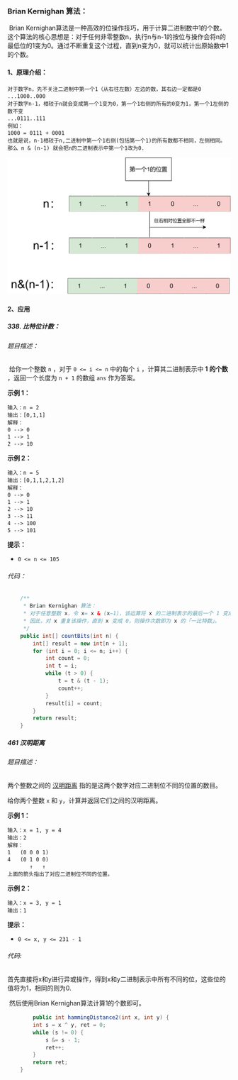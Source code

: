 ### Brian Kernighan 算法：

​	Brian Kernighan算法是一种高效的位操作技巧，用于计算二进制数中1的个数。这个算法的核心思想是：对于任何非零整数n，执行n与n-1的按位与操作会将n的最低位的1变为0。通过不断重复这个过程，直到n变为0，就可以统计出原始数中1的个数。

#### 1、原理介绍：

~~~
对于数字n，先不关注二进制中第一个1（从右往左数）左边的数，其右边一定都是0
...1000..000
对于数字n-1，相较于n就会变成第一个1变为0，第一个1右侧的所有的0变为1，第一个1左侧的数不变
...0111..111
例如：
1000 = 0111 + 0001
也就是说，n-1相较于n,二进制中第一个1右侧(包括第一个1)的所有数都不相同，左侧相同。
那么 n & (n-1) 就会把n的二进制表示中第一个1改为0.
~~~

![BrianKernighan算法](images/BrianKernighan算法(计算二进制中1的个数)/BrianKernighan算法.svg)

#### 2、应用

##### 338. 比特位计数：

###### 题目描述：

​	给你一个整数 `n` ，对于 `0 <= i <= n` 中的每个 `i` ，计算其二进制表示中 **1 的个数** ，返回一个长度为 `n + 1` 的数组 `ans` 作为答案。

**示例 1：**

```
输入：n = 2
输出：[0,1,1]
解释：
0 --> 0
1 --> 1
2 --> 10
```

**示例 2：**

```
输入：n = 5
输出：[0,1,1,2,1,2]
解释：
0 --> 0
1 --> 1
2 --> 10
3 --> 11
4 --> 100
5 --> 101
```

**提示：**

- `0 <= n <= 105`

###### 代码：

~~~ java
    /**
     * Brian Kernighan 算法：
     * 对于任意整数 x，令 x= x & (x−1)，该运算将 x 的二进制表示的最后一个 1 变成 0。
     * 因此，对 x 重复该操作，直到 x 变成 0，则操作次数即为 x 的「一比特数」。
     */
    public int[] countBits(int n) {
        int[] result = new int[n + 1];
        for (int i = 0; i <= n; i++) {
            int count = 0;
            int t = i;
            while (t > 0) {
                t = t & (t - 1);
                count++;
            }
            result[i] = count;
        }
        return result;
    }
~~~

##### 461 汉明距离

###### 题目描述：

两个整数之间的 [汉明距离](https://baike.baidu.com/item/汉明距离) 指的是这两个数字对应二进制位不同的位置的数目。

给你两个整数 `x` 和 `y`，计算并返回它们之间的汉明距离。

**示例 1：**

```
输入：x = 1, y = 4
输出：2
解释：
1   (0 0 0 1)
4   (0 1 0 0)
       ↑   ↑
上面的箭头指出了对应二进制位不同的位置。
```

**示例 2：**

```
输入：x = 3, y = 1
输出：1
```

**提示：**

- `0 <= x, y <= 231 - 1`

###### 代码:

​	首先直接将x和y进行异或操作，得到x和y二进制表示中所有不同的位，这些位的值将为1，相同的则为0.

​	然后使用Brian Kernighan算法计算1的个数即可。

~~~ java
		public int hammingDistance2(int x, int y) {
        int s = x ^ y, ret = 0;
        while (s != 0) {
            s &= s - 1;
            ret++;
        }
        return ret;
    }
~~~

